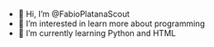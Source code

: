 - 👋 Hi, I’m @FabioPlatanaScout
- 👀 I’m interested in learn more about programming
- 🌱 I’m currently learning Python and HTML

<!---
FabioPlatanaScout/FabioPlatanaScout is a ✨ special ✨ repository because its `README.md` (this file) appears on your GitHub profile.
You can click the Preview link to take a look at your changes.
--->
